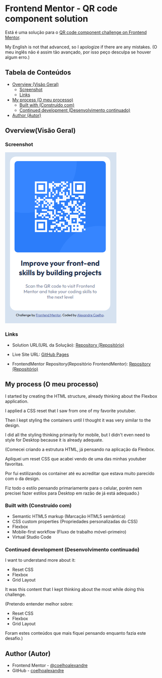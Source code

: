 # Frontend Mentor - QR code component solution


Está é uma solução para o [QR code component challenge on Frontend Mentor](https://www.frontendmentor.io/challenges/qr-code-component-iux_sIO_H).

My English is not that advanced, so I apologize if there are any mistakes. (O meu inglês não é assim tão avançado, por isso peço desculpa se houver algum erro.)

## Tabela de Conteúdos

- [Overview (Visão Geral)](#overview(visão-geral))
  - [Screenshot](#screenshot)
  - [Links](#links)
- [My process (O meu processo)](#my-process)
  - [Built with (Construído com)](#built-with)
  - [Continued development (Desenvolvimento continuado)](#continued-development)
- [Author (Autor)](#author)

## Overview(Visão Geral)

### Screenshot

![Screenshot of the final result (Screenshot do resultado final)](./src/images/screenshot.png)

### Links

- Solution URL(URL da Solução): [Repository (Repositório)](https://github.com/coelhoalexandre/frontendmentor/tree/main/qr-code-component-main)

- Live Site URL: [GitHub Pages](https://coelhoalexandre.github.io/frontendmentor/qr-code-component-main/)

- FrontendMentor Repository(Repositório FrontendMentor): [Repository (Repositório)](https://github.com/coelhoalexandre/frontendmentor)

## My process (O meu processo)

I started by creating the HTML structure, already thinking about the Flexbox application. 

I applied a CSS reset that I saw from one of my favorite youtuber.

Then I kept styling the containers until I thought it was very similar to the design.

I did all the styling thinking primarily for mobile, but I didn't even need to style for Desktop because it is already adequate.

(Comecei criando a estrutura HTML, já pensando na aplicação da Flexbox.

Apliquei um reset CSS que acabei vendo de uma das minhas youtuber favoritas.

Por fui estilizando os container até eu acreditar que estava muito parecido com o da design.

Fiz todo o estilo pensando primariamente para o celular, porém nem precisei fazer estilos para Desktop em razão de já está adequado.)

### Built with (Construído com)

- Semantic HTML5 markup (Marcação HTML5 semântica)
- CSS custom properties (Propriedades personalizadas do CSS)
- Flexbox
- Mobile-first workflow (Fluxo de trabalho móvel-primeiro)
- Virtual Studio Code

### Continued development (Desenvolvimento continuado)

I want to understand more about it:

- Reset CSS
- Flexbox
- Grid Layout

It was this content that I kept thinking about the most while doing this challenge.

(Pretendo entender melhor sobre:

- Reset CSS
- Flexbox
- Grid Layout

Foram estes conteúdos que mais fiquei pensando enquanto fazia este desafio.)

## Author (Autor)

- Frontend Mentor - [@coelhoalexandre](https://www.frontendmentor.io/profile/coelhoalexandre)
- GitHub - [coelhoalexandre](https://github.com/coelhoalexandre)
